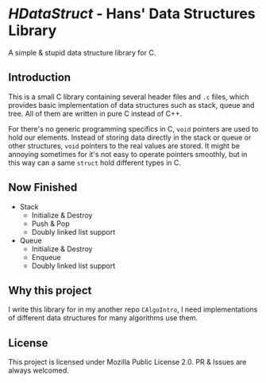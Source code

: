 # *HDataStruct* - Hans' Data Structures Library
A simple &amp; stupid data structure library for C.

## Introduction
This is a small C library containing several header files and `.c` files, which provides basic implementation of data 
structures such as stack, queue and tree. All of them are written in pure C instead of C++.

For there's no generic programming specifics in C, `void` pointers are used to hold our elements. Instead of storing
data directly in the stack or queue or other structures, `void` pointers to the real values are stored. It might be
annoying sometimes for it's not easy to operate pointers smoothly, but in this way can a same `struct` hold different
types in C.

## Now Finished
- Stack
  - Initialize & Destroy
  - Push & Pop
  - Doubly linked list support
- Queue
  - Initialize & Destroy
  - Enqueue
  - Doubly linked list support

## Why this project
I write this library for in my another repo `CAlgoIntro`, I need implementations of different data structures for many
algorithms use them.

## License
This project is licensed under Mozilla Public License 2.0. PR & Issues are always welcomed.